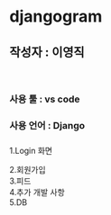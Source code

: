 # djangogram

<h2>작성자 : 이영직</h2>
<br>
<div>
<h3>사용 툴 : vs code</h3>
</div>
<div>
<h3>사용 언어 : Django<h3>
</div>
<div>
<p>1.Login 화면</p>
</div>

<div>2.회원가입</div>


<div>3.피드</div>

<div>4.추가 개발 사항</div>


<div>5.DB</div>
